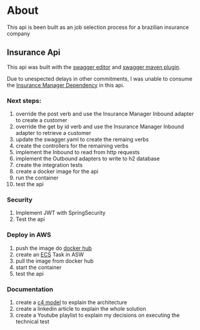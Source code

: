 # About

This api is been built as an job selection process for a brazilian insurance company

## Insurance Api

This api was built with the [swagger editor](https://editor.swagger.io/) and [swagger maven plugin](https://www.youtube.com/watch?v=zmfCS1E7oeI&t=86s).

Due to unespected delays in other commitments, I was unable to consume the [Insurance Manager Dependency](https://github.com/RobertoMessaBrasil/test-brazilianinsurancecompany-dep-insurancemanager) in this api.

### Next steps:
1. override the post verb and use the Insurance Manager Inbound adapter to create a customer
2. override the get by id verb and use the Insurance Manager Inbound adapter to retrieve a customer
3. update the swagger.yaml to create the remaing verbs
4. create the controllers for the remaining verbs
5. implement the Inbound to read from http requests
6. implement the Outbound adapters to write to h2 database
7. create the integration tests
8. create a docker image for the api
9. run the container
10. test the api

### Security
1. Implement JWT with SpringSecurity
2. Test the api

### Deploy in AWS
1. push the image do [docker hub](https://hub.docker.com)
3. create an [ECS](https://aws.amazon.com/ecs/) Task in ASW
4. pull the image from docker hub
5. start the container
6. test the api

### Documentation
1. create a [c4 model](https://c4model.com/) to explain the architecture
2. create a linkedin article to explain the whole solution
3. create a Youtube playlist to explain my decisions on executing the technical test
